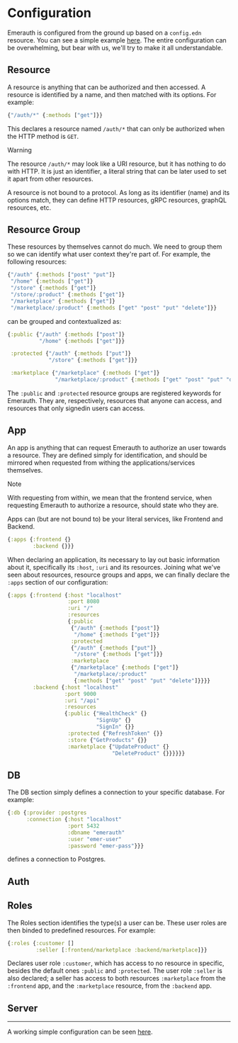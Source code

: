 # Configuration

Emerauth is configured from the ground up based on a `config.edn` resource. You can see a simple example [here](./resources/config.example.dn). The entire configuration can be overwhelming, but bear with us, we'll try to make it all understandable.

## Resource

A resource is anything that can be authorized and then accessed. A resource is identified by a name, and then matched with its options. For example:

```clj
{"/auth/*" {:methods ["get"]}}
```

This declares a resource named `/auth/*` that can only be authorized when the HTTP method is `GET`.

> [!WARNING]
> The resource `/auth/*` may look like a URI resource, but it has nothing to do with HTTP. It is just an identifier, a literal string that can be later used to set it apart from other resources.

A resource is not bound to a protocol. As long as its identifier (name) and its options match, they can define HTTP resources, gRPC resources, graphQL resources, etc.

## Resource Group

These resources by themselves cannot do much. We need to group them so we can identify what user context they're part of. For example, the following resources:

```clj
{"/auth" {:methods ["post" "put"]}
 "/home" {:methods ["get"]}
 "/store" {:methods ["get"]}
 "/store/:product" {:methods ["get"]}
 "/marketplace" {:methods ["get"]}
 "/marketplace/:product" {:methods ["get" "post" "put" "delete"]}}
```

can be grouped and contextualized as:

```clj
{:public {"/auth" {:methods ["post"]}
          "/home" {:methods ["get"]}}

 :protected {"/auth" {:methods ["put"]}
             "/store" {:methods ["get"]}}

 :marketplace {"/marketplace" {:methods ["get"]}
               "/marketplace/:product" {:methods ["get" "post" "put" "delete"]}}}
```

The `:public` and `:protected` resource groups are registered keywords for Emerauth. They are, respectively, resources that anyone can access, and resources that only signedin users can access.

## App

An app is anything that can request Emerauth to authorize an user towards a resource. They are defined simply for identification, and should be mirrored when requested from withing the applications/services themselves.

> [!NOTE]
> With requesting from within, we mean that the frontend service, when requesting Emerauth to authorize a resource, should state who they are.

Apps can (but are not bound to) be your literal services, like Frontend and Backend.

```clj
{:apps {:frontend {}
        :backend {}}}
```

When declaring an application, its necessary to lay out basic information about it, specifically its `:host`, `:uri` and its resources. Joining what we've seen about resources, resource groups and apps, we can finally declare the `:apps` section of our configuration:

```clj
{:apps {:frontend {:host "localhost"
                   :port 8080
                   :uri "/"
                   :resources
                   {:public
                    {"/auth" {:methods ["post"]}
                     "/home" {:methods ["get"]}}
                    :protected
                    {"/auth" {:methods ["put"]}
                     "/store" {:methods ["get"]}}
                    :marketplace
                    {"/marketplace" {:methods ["get"]}
                     "/marketplace/:product"
                     {:methods ["get" "post" "put" "delete"]}}}}
        :backend {:host "localhost"
                  :port 9000
                  :uri "/api"
                  :resources
                  {:public {"HealthCheck" {}
                            "SignUp" {}
                            "SignIn" {}}
                   :protected {"RefreshToken" {}}
                   :store {"GetProducts" {}}
                   :marketplace {"UpdateProduct" {}
                                 "DeleteProduct" {}}}}}}
```

## DB

The DB section simply defines a connection to your specific database. For example:

```clj
{:db {:provider :postgres
      :connection {:host "localhost"
                   :port 5432
                   :dbname "emerauth"
                   :user "emer-user"
                   :password "emer-pass"}}}
```

defines a connection to Postgres.

## Auth

## Roles

The Roles section identifies the type(s) a user can be. These user roles are then binded to predefined resources. For example:

```clj
{:roles {:customer []
         :seller [:frontend/marketplace :backend/marketplace]}}
```

Declares user role `:customer`, which has access to no resource in specific, besides the default ones `:public` and `:protected`. The user role `:seller` is also declared; a seller has access to both resources `:marketplace` from the `:frontend` app, and the `:marketplace` resource, from the `:backend` app.

## Server

---

A working simple configuration can be seen [here](../resources/config.example.edn).
